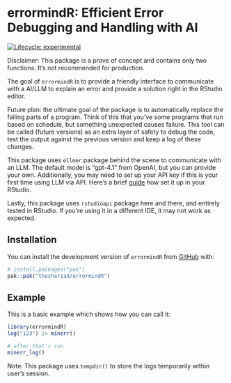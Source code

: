 
<!-- README.md is generated from README.Rmd. Please edit that file -->

# errormindR: Efficient Error Debugging and Handling with AI

<!-- badges: start -->

[![Lifecycle:
experimental](https://img.shields.io/badge/lifecycle-experimental-orange.svg)](https://lifecycle.r-lib.org/articles/stages.html#experimental)
<!-- badges: end -->

Disclaimer: This package is a prove of concept and contains only two
functions. It’s not recommended for production.

The goal of `errormindR` is to provide a friendly interface to
communicate with a AI/LLM to explain an error and provide a solution
right in the RStudio editor.

Future plan: the ultimate goal of the package is to automatically
replace the failing parts of a program. Think of this that you’ve some
programs that run based on schedule, but something unexpected causes
failure. This tool can be called (future versions) as an extra layer of
safety to debug the code, test the output against the previous version
and keep a log of these changes.

This package uses `ellmer` package behind the scene to communicate with
an LLM. The default model is “gpt-4.1” from OpenAI, but you can provide
your own. Additionally, you may need to set up your API key if this is
your first time using LLM via API. Here’s a brief
[guide](https://ellmer.tidyverse.org/reference/chat_openai.html?q=OPENAI_API_KEY#arg-api-key)
how set it up in your RStudio.

Lastly, this package uses `rstudioapi` package here and there, and
entirely tested in RStudio. If you’re using it in a different IDE, it
may not work as expected.

## Installation

You can install the development version of `errormindR` from
[GitHub](https://github.com/) with:

``` r
# install.packages("pak")
pak::pak("thesherzad/errormindR")
```

## Example

This is a basic example which shows how you can call it:

``` r
library(errormindR)
log("123") |> minerr()

# after that's run
minerr_log()
```

Note: This package uses `tempdir()` to store the logs temporarily within
user’s session.
